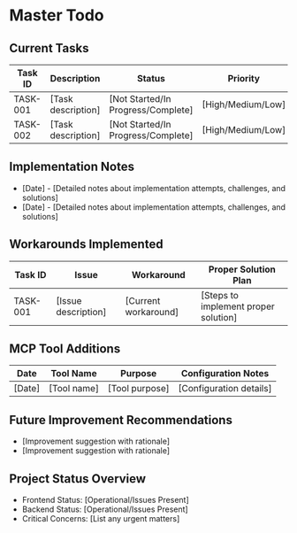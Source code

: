 # Master Todo

## Current Tasks
| Task ID | Description | Status | Priority | Notes |
|---------|-------------|--------|----------|-------|
| TASK-001 | [Task description] | [Not Started/In Progress/Complete] | [High/Medium/Low] | [Implementation notes] |
| TASK-002 | [Task description] | [Not Started/In Progress/Complete] | [High/Medium/Low] | [Implementation notes] |

## Implementation Notes
- [Date] - [Detailed notes about implementation attempts, challenges, and solutions]
- [Date] - [Detailed notes about implementation attempts, challenges, and solutions]

## Workarounds Implemented
| Task ID | Issue | Workaround | Proper Solution Plan |
|---------|-------|------------|---------------------|
| TASK-001 | [Issue description] | [Current workaround] | [Steps to implement proper solution] |

## MCP Tool Additions
| Date | Tool Name | Purpose | Configuration Notes |
|------|-----------|---------|---------------------|
| [Date] | [Tool name] | [Tool purpose] | [Configuration details] |

## Future Improvement Recommendations
- [Improvement suggestion with rationale]
- [Improvement suggestion with rationale]

## Project Status Overview
- Frontend Status: [Operational/Issues Present]
- Backend Status: [Operational/Issues Present]
- Critical Concerns: [List any urgent matters]
